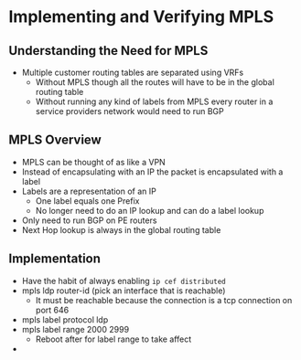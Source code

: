 # Implementing and Verifying MPLS
## Understanding the Need for MPLS
- Multiple customer routing tables are separated using VRFs
  - Without MPLS though all the routes will have to be in the global routing table
  - Without running any kind of labels from MPLS every router in a service providers network would need to run BGP
## MPLS Overview
  - MPLS can be thought of as like a VPN
  - Instead of encapsulating with an IP the packet is encapsulated with a label
  - Labels are a representation of an IP
    - One label equals one Prefix
    - No longer need to do an IP lookup and can do a label lookup
  - Only need to run BGP on PE routers
  - Next Hop lookup is always in the global routing table
## Implementation
- Have the habit of always enabling `ip cef distributed`
- mpls ldp router-id (pick an interface that is reachable)
  - It must be reachable because the connection is a tcp connection on port 646
- mpls label protocol ldp
- mpls label range 2000 2999
  - Reboot after for label range to take affect
- 

